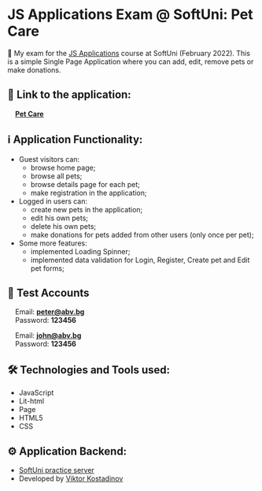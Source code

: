 # JS Applications Exam @ SoftUni: Pet Care

🎯  My exam for the [JS Applications](https://softuni.bg/trainings/3589/js-applications-february-2022) course at SoftUni (February 2022). This is a simple Single Page Application where you can add, edit, remove pets or make donations.

## 🔗 **Link to the application:**
&nbsp;&nbsp;&nbsp;&nbsp;**[Pet Care](https://mikegscoder.github.io/exams/petCare/)**

## ℹ️ Application Functionality:

- Guest visitors can: 
  - browse home page;
  - browse all pets;
  - browse details page for each pet;
  - make registration in the application;
- Logged in users can:
  - create new pets in the application;
  - edit his own pets;
  - delete his own pets;
  - make donations for pets added from other users (only once per pet);
- Some more features:
  - implemented Loading Spinner;
  - implemented data validation for Login, Register, Create pet and Edit pet forms;

## 🧪 Test Accounts
&nbsp;&nbsp;&nbsp;&nbsp;Email: **peter@abv.bg**  
&nbsp;&nbsp;&nbsp;&nbsp;Password: **123456**  

&nbsp;&nbsp;&nbsp;&nbsp;Email: **john@abv.bg**  
&nbsp;&nbsp;&nbsp;&nbsp;Password: **123456** 

## :hammer_and_wrench: Technologies and Tools used:

- JavaScript
- Lit-html
- Page
- HTML5
- CSS

## :gear: Application Backend:

 - [SoftUni practice server](https://github.com/softuni-practice-server/softuni-practice-server) 
 - Developed by [Viktor Kostadinov](https://github.com/viktorpts)
 <!-- - Populated with data for Pet Care application and deployed on Render 👉 [Admin Panel](https://examserver.onrender.com/admin/) -->

<!-- ## :framed_picture: Screenshot - Destination Carousel:

![TravelDestinations-AllDestinations](https://travel-destinations-88814.firebaseapp.com/images/screenshots/DestinationCarousel.jpg)

## :framed_picture: Screenshot - Destination Details:

![TravelDestinations-DestinationDetails](https://travel-destinations-88814.firebaseapp.com/images/screenshots/DestinationDetails.jpg)

## :framed_picture: Screenshot - Destination Geolocation:

![TravelDestinations-DestinationLocation](https://travel-destinations-88814.firebaseapp.com/images/screenshots/DestinationLocation.jpg)

## :framed_picture: Screenshot - Register with Data Validation:

![TravelDestinations-Register](https://travel-destinations-88814.firebaseapp.com/images/screenshots/Register.jpg)

## :framed_picture: Screenshot - Create Destination with Data Validation:

![TravelDestinations-CreateDestination](https://travel-destinations-88814.firebaseapp.com/images/screenshots/CreateDestination.jpg)

## :framed_picture: Screenshot - Comments List Paginated:

![TravelDestinations-CommentsList](https://travel-destinations-88814.firebaseapp.com/images/screenshots/CommentsList.jpg)

## :framed_picture: Screenshot - User Profile Statistics:

![TravelDestinations-UserProfileStatistics](https://travel-destinations-88814.firebaseapp.com/images/screenshots/UserProfileStatistics.jpg)

## :framed_picture: Screenshot - 404 (Not Found):

![TravelDestinations-NotFound](https://travel-destinations-88814.firebaseapp.com/images/screenshots/404.jpg)

## :v: Leave a feedback
Give a :star: if you like this app.
Thank you ❤️!

## 📖 License:

This project is licensed under the [MIT License](LICENSE). -->